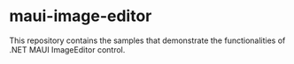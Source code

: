 # maui-image-editor
This repository contains the samples that demonstrate the functionalities of .NET MAUI ImageEditor control.